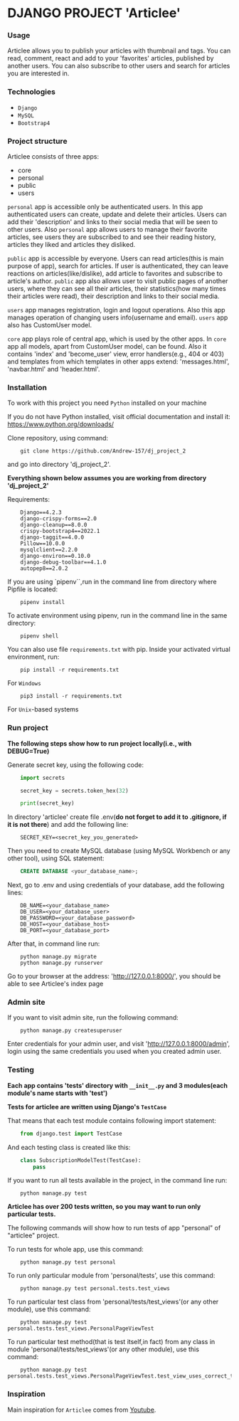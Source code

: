 # DJANGO PROJECT 'Articlee'

### Usage

Articlee allows you to publish your articles with thumbnail and tags. You can read, comment, react and add to your 'favorites' articles, published by another users. You can also subscribe to other users and search for articles you are interested in.

### Technologies
* `Django`
* `MySQL`
* `Bootstrap4`

### Project structure

Articlee consists of three apps: 
- core
- personal
- public
- users

`personal` app is accessible only be authenticated users. In this app authenticated users can create, update and delete their articles. Users can add their 'description' and links to their social media that will be
seen to other users. Also `personal` app allows users to manage their favorite articles, see users they are subscribed to and see their reading history, articles they liked and articles they disliked.

`public` app is accessible by everyone. Users can read articles(this is main purpose of app), search for articles. If user is authenticated, they can leave reactions on articles(like/dislike), add article to favorites
and subscribe to article's author. `public` app also allows user to visit public pages of another users, where they can see all their articles, their statistics(how many times their articles were read), their description and links to their social media.

`users` app manages registration, login and logout operations. Also this app manages operation of changing users info(username and email). `users` app also has CustomUser model.

`core` app plays role of central app, which is used by the other apps. In `core` app all models, apart from CustomUser model, can be found. Also it contains 'index' and 'become_user' view, error handlers(e.g., 404 or 403) and templates from which templates in other apps extend: 'messages.html', 'navbar.html' and 'header.html'.

### Installation

To work with this project you need `Python` installed on your machine

If you do not have Python installed, visit official documentation and install it: https://www.python.org/downloads/

Clone repository, using command:
```
    git clone https://github.com/Andrew-157/dj_project_2
```
and go into directory 'dj_project_2'.

**Everything shown below assumes you are working from directory 'dj_project_2'**

Requirements:
```
    Django==4.2.3
    django-crispy-forms==2.0
    django-cleanup==8.0.0
    crispy-bootstrap4==2022.1
    django-taggit==4.0.0
    Pillow==10.0.0
    mysqlclient==2.2.0
    django-environ==0.10.0
    django-debug-toolbar==4.1.0
    autopep8==2.0.2
```

If you are using `pipenv``,run in the command line from directory where Pipfile is located:
```
    pipenv install
```

To activate environment using pipenv, run in the command line in the same directory:
```
    pipenv shell
```

You can also use file `requirements.txt` with pip.
Inside your activated virtual environment, run:
```
    pip install -r requirements.txt
```
For `Windows`
```
    pip3 install -r requirements.txt
```
For `Unix`-based systems

### Run project

**The following steps show how to run project locally(i.e., with DEBUG=True)**

Generate secret key, using the following code:
```python
    import secrets

    secret_key = secrets.token_hex(32)

    print(secret_key)
```

In directory 'articlee' create file .env(**do not forget to add it to .gitignore, if it is not there**) and add the following line:
```
    SECRET_KEY=<secret_key_you_generated>
```

Then you need to create MySQL database (using MySQL Workbench or any other tool), using SQL statement:
```SQL
    CREATE DATABASE <your_database_name>;
```

Next, go to .env and using credentials of your database, add the following lines:
```
    DB_NAME=<your_database_name>
    DB_USER=<your_database_user>
    DB_PASSWORD=<your_database_password>
    DB_HOST=<your_database_host>
    DB_PORT=<your_database_port>
```

After that, in command line run:
```
    python manage.py migrate
    python manage.py runserver
```

Go to your browser at the address: 'http://127.0.0.1:8000/', you should be able to see Articlee's index page

### Admin site

If you want to visit admin site, run the following command:
```
    python manage.py createsuperuser
```

Enter credentials for your admin user, and visit 'http://127.0.0.1:8000/admin',
login using the same credentials you used when you created admin user.


### Testing

**Each app contains 'tests' directory with `__init__.py` and 3 modules(each module's name starts with 'test')**

**Tests for articlee are written using Django's `TestCase`**

That means that each test module contains following import statement:
```python
    from django.test import TestCase
```
And each testing class is created like this:
```python
    class SubscriptionModelTest(TestCase):
        pass
```

If you want to run all tests available in the project, in the command line run:
```
    python manage.py test
```

**Articlee has over 200 tests written, so you may want to run only particular tests.**

The following commands will show how to run tests of app "personal" of "articlee" project.

To run tests for whole app, use this command:
```
    python manage.py test personal
```

To run only particular module from 'personal/tests', use this command:
```
    python manage.py test personal.tests.test_views
```

To run particular test class from 'personal/tests/test_views'(or any other module), use this command:
```
    python manage.py test personal.tests.test_views.PersonalPageViewTest
```

To run particular test method(that is test itself,in fact) from any class in module 'personal/tests/test_views'(or any other module), use this command:
```
    python manage.py test personal.tests.test_views.PersonalPageViewTest.test_view_uses_correct_template
```

### Inspiration

Main inspiration for `Articlee` comes from [Youtube](https://www.youtube.com/).